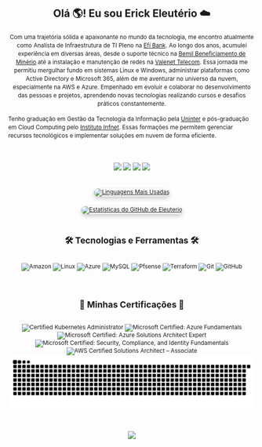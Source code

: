 

<br>
<h2 align="center">Olá 🌎! Eu sou Erick Eleutério ☁️</h2>


<p align="center">
  <small>Com uma trajetória sólida e apaixonante no mundo da tecnologia, me encontro atualmente como Analista de Infraestrutura de TI Pleno na <a href="https://sejaefi.com.br/">Efí Bank</a>. Ao longo dos anos, acumulei experiência em diversas áreas, desde o suporte técnico na <a href="https://bemil.com.br/">Bemil Beneficiamento de Minério</a> até a instalação e manutenção de redes na <a href="https://valenet.com.br/">Valenet Telecom</a>. Essa jornada me permitiu mergulhar fundo em sistemas Linux e Windows, administrar plataformas como Active Directory e Microsoft 365, além de me aventurar no universo da nuvem, especialmente na AWS e Azure. Empenhado em evoluir e colaborar no desenvolvimento das pessoas e projetos, aprendendo novas tecnologias realizando cursos e desafios práticos constantemente.</small>
</p>


<small>Tenho graduação em Gestão da Tecnologia da Informação pela [Uninter](https://www.uninter.com/graduacao-ead/curso-gestao-da-tecnologia-da-informacao/) e pós-graduação em Cloud Computing pelo [Instituto Infnet](https://posgraduacao.infnet.edu.br/ead/pos-graduacao-cloud-computing/). Essas formações me permitem gerenciar recursos tecnológicos e implementar soluções em nuvem de forma eficiente.

<br>
<br>

<div align="center">
  <a href="https://www.linkedin.com/in/erickeleut%C3%A9rio/" target="_blank"><img src="https://img.shields.io/badge/LinkedIn-0077B5?style=for-the-badge&logo=linkedin&logoColor=white"></a>
  <a href="https://wa.me/5531975842228?text="><img src="https://img.shields.io/badge/WhatsApp-25D366?style=for-the-badge&logo=whatsapp&logoColor=white" target="_blank"></a>
  <a href="mailto:erickeleuterio2015@gmail.com"><img src="https://img.shields.io/badge/Gmail-D14836?style=for-the-badge&logo=gmail&logoColor=white"></a> 
  <a href="https://www.credly.com/users/erick-eleuterio/badges"><img src="https://img.shields.io/badge/Credly-FF6B00.svg?style=for-the-badge&logo=Credly&logoColor=white"></a> 
</div>
<br>
<br>
</div>

<div align="center">
  <a href="https://github.com/erick-eleuterio">
    <img src="https://github-readme-stats.vercel.app/api/top-langs/?username=erick-eleuterio&layout=compact&theme=dracula&locale=pt-br" alt="Linguagens Mais Usadas" style="border-radius: 10px; box-shadow: 0 4px 8px rgba(0, 0, 0, 0.2); margin-bottom: 20px;" />
  </a>
</div>
<div align="center">
  <a href="https://github.com/erick-eleuterio">
    <img src="https://github-readme-stats.vercel.app/api?username=erick-eleuterio&show_icons=true&theme=dracula&locale=pt-br" alt="Estatísticas do GitHub de Eleuterio" style="border-radius: 10px; box-shadow: 0 4px 8px rgba(0, 0, 0, 0.2);" />
  </a>
</div>


</div>

<br>
<h2 align="center">🛠️ Tecnologias e Ferramentas 🛠️</h2>





<div align="center" valign="top"><br>
  <img align="center" alt="Amazon" height="30" width="110" src="https://img.shields.io/badge/Amazon_AWS-232F3E?style=for-the-badge&logo=amazon-aws&logoColor=white">
  <img align="center" alt="Linux" height="30" width="100" src="https://img.shields.io/badge/Linux-FCC624?style=for-the-badge&logo=linux&logoColor=black">
  <img align="center" alt="Azure" height="30" width="130" src="https://img.shields.io/badge/Microsoft_Azure-0089D6?style=for-the-badge&logo=microsoft-azure&logoColor=white">
  <img align="center" alt="MySQL" height="30" width="100" src="https://img.shields.io/badge/MySQL-4479A1.svg?style=for-the-badge&logo=MySQL&logoColor=white">
  <img align="center" alt="Pfsense" height="30" width="100" src="https://img.shields.io/badge/pfSense-212121.svg?style=for-the-badge&logo=pfSense&logoColor=white">
  <img align="center" alt="Terraform" height="30" width="110" src="https://img.shields.io/badge/Terraform-844FBA.svg?style=for-the-badge&logo=Terraform&logoColor=white">
  <img align="center" alt="Git" height="30" width="80" src="https://img.shields.io/badge/Git-F05032.svg?style=for-the-badge&logo=Git&logoColor=white">
  <img align="center" alt="GitHub" height="30" width="100" src="https://img.shields.io/badge/GitHub-181717.svg?style=for-the-badge&logo=GitHub&logoColor=white">



</div><br>

<br>
<h2 align="center">🥇 Minhas Certificações 🥇</h2>
</div>

<div align="center" valign="top"><br>
   <img align="center" src="https://images.credly.com/size/100x100/images/44e2c252-5d19-4574-9646-005f7225bf53/image.png" alt="Certified Kubernetes Administrator" width="100" height="100"> 
   <img align="center" src="https://images.credly.com/size/100x100/images/00634f82-b07f-4bbd-a6bb-53de397fc3a6/image.png" alt="Microsoft Certified: Azure Fundamentals" width="100" height="100"> 
   <img align="center" src="https://images.credly.com/size/100x100/images/be8fcaeb-c769-4858-b567-ffaaa73ce8cf/image.png" alt="Microsoft Certified: Azure Solutions Architect Expert" width="100" height="100"> 
   <img align="center" src="https://images.credly.com/size/100x100/images/fc1352af-87fa-4947-ba54-398a0e63322e/security-compliance-and-identity-fundamentals-600x600.png" alt="Microsoft Certified: Security, Compliance, and Identity Fundamentals" width="100" height="100"> 
   <img align="center" src="https://images.credly.com/size/100x100/images/0c6d9839-f468-4adc-987d-5cfae4a9ee67/image.png" alt="AWS Certified Solutions Architect – Associate" width="100" height="100"> 

   <div align="center">


  
</div>

<picture align="center">
  <source media="(prefers-color-scheme: dark)" srcset="https://raw.githubusercontent.com/erick-eleuterio//output/github-contribution-grid-snake-dark.svg">
  <source media="(prefers-color-scheme: light)" srcset="https://raw.githubusercontent.com/erick-eleuterio/erick-eleuterio/output/github-contribution-grid-snake-dark.svg">
  <img align="center" alt="github contribution grid snake animation" src="https://raw.githubusercontent.com/erick-eleuterio/erick-eleuterio/output/github-contribution-grid-snake.svg">

</picture>
</div><br>
</br>
<p align="center">   <img alingn="center" src="https://profile-counter.glitch.me/erick-eleuterio/count.svg" /></p>


